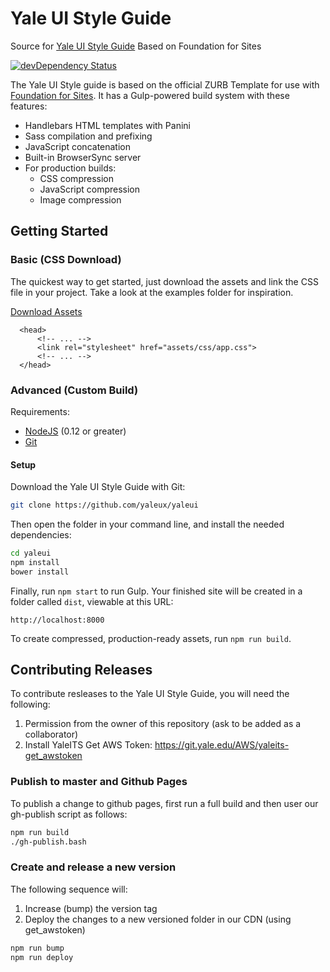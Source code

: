# Yale UI Style Guide
Source for [Yale UI Style Guide](https://yaleux.github.io/yaleui/)
Based on Foundation for Sites

[![devDependency Status](https://david-dm.org/zurb/foundation-zurb-template/dev-status.svg)](https://david-dm.org/zurb/foundation-zurb-template#info=devDependencies)

The Yale UI Style guide is based on the official ZURB Template for use with [Foundation for Sites](http://foundation.zurb.com/sites). It has a Gulp-powered build system with these features:

- Handlebars HTML templates with Panini
- Sass compilation and prefixing
- JavaScript concatenation
- Built-in BrowserSync server
- For production builds:
  - CSS compression
  - JavaScript compression
  - Image compression


## Getting Started

### Basic (CSS Download)

The quickest way to get started, just download the assets and link the CSS file in your project. Take a look at the examples folder for inspiration.

[Download Assets](https://yaleux.github.io/yaleui/YaleUI.zip)

```
  <head>
      <!-- ... -->
      <link rel="stylesheet" href="assets/css/app.css">
      <!-- ... -->
  </head>
```

### Advanced (Custom Build)

Requirements:

- [NodeJS](https://nodejs.org/en/) (0.12 or greater)
- [Git](https://git-scm.com/)

####  Setup

Download the Yale UI Style Guide with Git:


```bash
git clone https://github.com/yaleux/yaleui
```

Then open the folder in your command line, and install the needed dependencies:

```bash
cd yaleui
npm install
bower install
```

Finally, run `npm start` to run Gulp. Your finished site will be created in a folder called `dist`, viewable at this URL:

```
http://localhost:8000
```

To create compressed, production-ready assets, run `npm run build`.

## Contributing Releases

To contribute resleases to the Yale UI Style Guide, you will need the following:

1. Permission from the owner of this repository (ask to be added as a collaborator)
2. Install YaleITS Get AWS Token: https://git.yale.edu/AWS/yaleits-get_awstoken

### Publish to master and Github Pages

To publish a change to github pages, first run a full build and then user our gh-publish script as follows:

```bash
npm run build
./gh-publish.bash
```

### Create and release a new version

The following sequence will:
1. Increase (bump) the version tag
2. Deploy the changes to a new versioned folder in our CDN (using get_awstoken)

```bash
npm run bump
npm run deploy
```